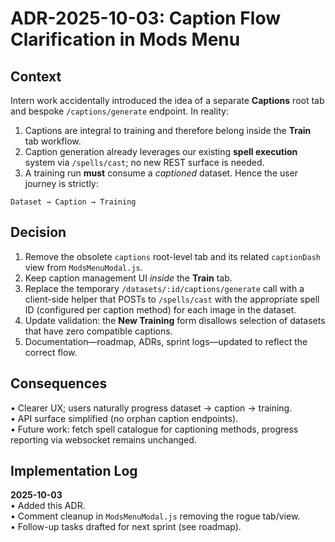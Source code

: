 # ADR-2025-10-03: Caption Flow Clarification in Mods Menu

## Context
Intern work accidentally introduced the idea of a separate **Captions** root tab and bespoke `/captions/generate` endpoint. In reality:

1. Captions are integral to training and therefore belong inside the **Train** tab workflow.
2. Caption generation already leverages our existing **spell execution** system via `/spells/cast`; no new REST surface is needed.
3. A training run **must** consume a *captioned* dataset. Hence the user journey is strictly:

```
Dataset → Caption → Training
```

## Decision
1. Remove the obsolete `captions` root-level tab and its related `captionDash` view from `ModsMenuModal.js`.
2. Keep caption management UI *inside* the **Train** tab.
3. Replace the temporary `/datasets/:id/captions/generate` call with a client-side helper that POSTs to `/spells/cast` with the appropriate spell ID (configured per caption method) for each image in the dataset.
4. Update validation: the **New Training** form disallows selection of datasets that have zero compatible captions.
5. Documentation—roadmap, ADRs, sprint logs—updated to reflect the correct flow.

## Consequences
• Clearer UX; users naturally progress dataset → caption → training.  
• API surface simplified (no orphan caption endpoints).  
• Future work: fetch spell catalogue for captioning methods, progress reporting via websocket remains unchanged.

## Implementation Log
**2025-10-03**  
• Added this ADR.  
• Comment cleanup in `ModsMenuModal.js` removing the rogue tab/view.  
• Follow-up tasks drafted for next sprint (see roadmap).
